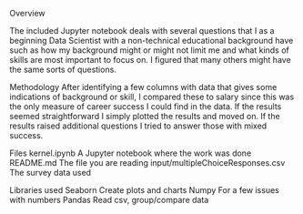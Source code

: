 Overview

The included Jupyter notebook deals with several questions that I as a beginning Data Scientist with
a non-technical educational background have such as how my background might or might not limit me and what kinds of skills are most important to focus on. I figured that many others might have the same sorts of questions.

Methodology
After identifying a few columns with data that gives some indications of background or skill, I compared these to salary since this was the only measure of career success I could find in the data. If the results seemed straightforward I simply plotted the results and moved on. If the results raised additional questions I tried to answer those with mixed success.

Files
kernel.ipynb                      A Jupyter notebook where the work was done
README.md                         The file you are reading
input/multipleChoiceResponses.csv The survey data used

Libraries used
Seaborn       Create plots and charts
Numpy         For a few issues with numbers
Pandas        Read csv, group/compare data
